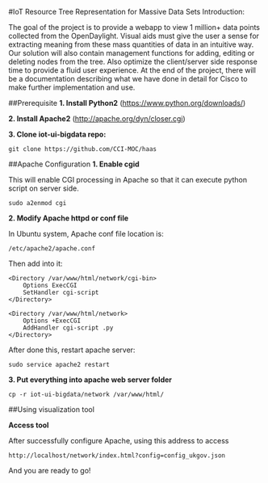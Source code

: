 #IoT Resource Tree Representation for Massive Data Sets
Introduction:

The goal of the project is to provide a webapp to view 1 million+ data points collected from the OpenDaylight. Visual aids must give the user a sense for extracting meaning from these mass quantities of data in an intuitive way. Our solution will also contain management functions for adding, editing or deleting nodes from the tree. Also optimize the client/server side response time to provide a fluid user experience. At the end of the project, there will be a documentation describing what we have done in detail for Cisco to make further implementation and use.

##Prerequisite
<b>1. Install Python2</b> (https://www.python.org/downloads/)

<b>2. Install Apache2</b> (http://apache.org/dyn/closer.cgi)

<b>3. Clone iot-ui-bigdata repo:</b>

    git clone https://github.com/CCI-MOC/haas

##Apache Configuration
<b>1. Enable cgid</b>

This will enable CGI processing in Apache so that it can execute python script on server side.

    sudo a2enmod cgi

<b>2. Modify Apache httpd or conf file</b>

In Ubuntu system, Apache conf file location is:

    /etc/apache2/apache.conf

Then add into it:

    <Directory /var/www/html/network/cgi-bin>
        Options ExecCGI
        SetHandler cgi-script
    </Directory>

    <Directory /var/www/html/network>
        Options +ExecCGI
        AddHandler cgi-script .py
    </Directory>

After done this, restart apache server:

    sudo service apache2 restart

<b>3. Put everything into apache web server folder</b>

    cp -r iot-ui-bigdata/network /var/www/html/

##Using visualization tool

<b>Access tool</b>

 After successfully configure Apache, using this address to access

    http://localhost/network/index.html?config=config_ukgov.json

And you are ready to go!